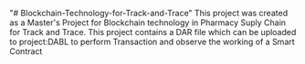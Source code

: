 "# Blockchain-Technology-for-Track-and-Trace" 
This project was created as a Master's Project for Blockchain technology in Pharmacy Suply Chain for Track and Trace. This project contains a DAR file which can be uploaded to project:DABL to perform Transaction and observe the working of a Smart Contract 
